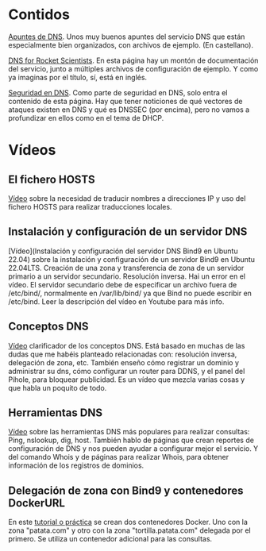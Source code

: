 # Contidos

[Apuntes de DNS](https://www.fpgenred.es/DNS/include.html). Unos muy buenos apuntes del servicio DNS que están especialmente bien organizados, con archivos de ejemplo. (En castellano).

[DNS for Rocket Scientists](https://www.zytrax.com/books/dns/). En esta página hay un montón de documentación del servicio, junto a múltiples archivos de configuración de ejemplo. Y como ya imaginas por el título, sí, está en inglés. 

[Seguridad en DNS](https://www.cloudflare.com/es-es/learning/dns/dns-security/ ). Como parte de seguridad en DNS, solo entra el contenido de esta página. Hay que tener noticiones de qué vectores de ataques existen en DNS y qué es DNSSEC (por encima), pero no vamos a profundizar en ellos como en el tema de DHCP.

# Vídeos

## El fichero HOSTS
[Vídeo](https://www.youtube.com/watch?v=mqFh9_-Qnz0) sobre la necesidad de traducir nombres a direcciones IP y uso del fichero HOSTS para realizar traducciones locales.

## Instalación y configuración de un servidor DNS
[Vídeo](Instalación y configuración del servidor DNS Bind9 en Ubuntu 22.04) sobre la instalación y configuración de un servidor Bind9 en Ubuntu 22.04LTS. Creación de una zona y transferencia de zona de un servidor primario a un servidor secundario. Resolución inversa. Hai un error en el vídeo. El servidor secundario debe de especificar un archivo fuera de /etc/bind/, normalmente en /var/lib/bind/<archivo-zona> ya que Bind no puede escribir en /etc/bind. Leer la descripción del vídeo en Youtube para más info. 

## Conceptos DNS
[Vídeo](https://www.youtube.com/watch?v=GMKagX4SksQ) clarificador de los conceptos DNS. Está basado en muchas de las dudas que me habéis planteado relacionadas con: resolución inversa, delegación de zona, etc. También enseño cómo registrar un dominio y administrar su dns, cómo configurar un router para DDNS, y el panel del Pihole, para bloquear publicidad. Es un vídeo que mezcla varias cosas y que habla un poquito de todo.

## Herramientas DNS
[Vídeo](https://www.youtube.com/watch?v=6SKjKQBWzK8) sobre las herramientas DNS más populares para realizar consultas: Ping, nslookup, dig, host. También hablo de páginas que crean reportes de configuración de DNS y nos pueden ayudar a configurar mejor el servicio. Y del comando Whois y de páginas para realizar Whois, para obtener información de los registros de dominios.

## Delegación de zona con Bind9 y contenedores DockerURL
En este [tutorial o práctica](https://www.youtube.com/watch?v=q_MCqyukJ34) se crean dos contenedores Docker. Uno con la zona "patata.com" y otro con la zona "tortilla.patata.com" delegada por el primero. Se utiliza un contenedor adicional para las consultas.
